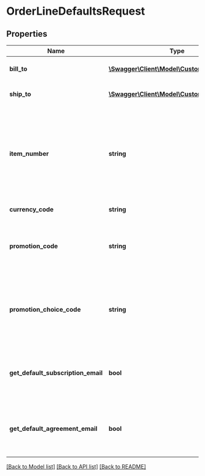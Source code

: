 # OrderLineDefaultsRequest

## Properties
Name | Type | Description | Notes
------------ | ------------- | ------------- | -------------
**bill_to** | [**\Swagger\Client\Model\CustomerAddressKey**](CustomerAddressKey.md) | The bill-to address for the order. | [optional] 
**ship_to** | [**\Swagger\Client\Model\CustomerAddressKey**](CustomerAddressKey.md) | This ship-to address for the order. | [optional] 
**item_number** | **string** | The item number, identifying which access agreement is being ordered (Publication Code for Subscription   Items). | [optional] 
**currency_code** | **string** | The order currency | [optional] 
**promotion_code** | **string** | The promotion code (sometimes referred to as key code). | [optional] 
**promotion_choice_code** | **string** | The promotion choice, indicating a set of default settings for an order line. | [optional] 
**get_default_subscription_email** | **bool** | If true, response will include default subscription email, if one exists | [optional] 
**get_default_agreement_email** | **bool** | If true, response will include default agreement email, if one exists | [optional] 

[[Back to Model list]](../README.md#documentation-for-models) [[Back to API list]](../README.md#documentation-for-api-endpoints) [[Back to README]](../README.md)


